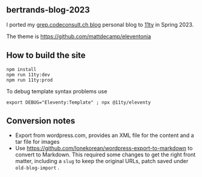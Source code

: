bertrands-blog-2023
---

I ported my [grep.codeconsult.ch blog](https://grep.codeconsult.ch/) personal blog to [11ty](https://www.11ty.dev/) in Spring 2023.

The theme is https://github.com/mattdecamp/eleventonia

## How to build the site

    npm install
    npm run 11ty:dev
    npm run 11ty:prod

To debug template syntax problems use

    export DEBUG="Eleventy:Template" ; npx @11ty/eleventy

## Conversion notes

- Export from wordpress.com, provides an XML file for the content and a tar file for images
- Use https://github.com/lonekorean/wordpress-export-to-markdown to convert to Markdown. This required some changes to get the right front matter, including a `slug` to keep the original URLs, patch saved under `old-blog-import` .
